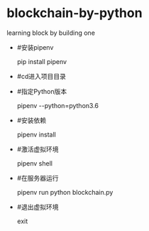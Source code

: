 # blockchain-by-python
learning block by building one

+ #安装pipenv


    pip install pipenv
+ #cd进入项目目录


+ #指定Python版本


    pipenv --python=python3.6
+ #安装依赖


    pipenv install
+ #激活虚拟环境


    pipenv shell 
+ #在服务器运行


    pipenv run python blockchain.py
    
    
+ #退出虚拟环境


    exit
